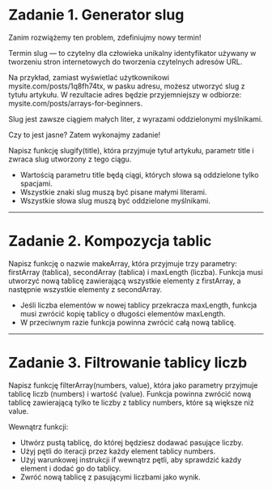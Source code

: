 # Zadanie 1. Generator slug

Zanim rozwiążemy ten problem, zdefiniujmy nowy termin!

Termin slug — to czytelny dla człowieka unikalny identyfikator używany w tworzeniu stron internetowych do tworzenia czytelnych adresów URL.


Na przykład, zamiast wyświetlać użytkownikowi mysite.com/posts/1q8fh74tx, w pasku adresu, możesz utworzyć slug z tytułu artykułu. W rezultacie adres będzie przyjemniejszy w odbiorze: mysite.com/posts/arrays-for-beginners.

Slug jest zawsze ciągiem małych liter, z wyrazami oddzielonymi myślnikami.

Czy to jest jasne? Zatem wykonajmy zadanie!


Napisz funkcję slugify(title), która przyjmuje tytuł artykułu, parametr title i zwraca slug utworzony z tego ciągu.

* Wartością parametru title będą ciągi, których słowa są oddzielone tylko spacjami.
* Wszystkie znaki slug muszą być pisane małymi literami.
* Wszystkie słowa slug muszą być oddzielone myślnikami.

-----------------------------------------------------------------------------------------------------------------------------------------------------------------------------------------------------------------------

# Zadanie 2. Kompozycja tablic

Napisz funkcję o nazwie makeArray, która przyjmuje trzy parametry: firstArray (tablica), secondArray (tablica) i maxLength (liczba). Funkcja musi utworzyć nową tablicę zawierającą wszystkie elementy z firstArray, a następnie wszystkie elementy z secondArray.

* Jeśli liczba elementów w nowej tablicy przekracza maxLength, funkcja musi zwrócić kopię tablicy o długości elementów maxLength.
* W przeciwnym razie funkcja powinna zwrócić całą nową tablicę.

-----------------------------------------------------------------------------------------------------------------------------------------------------------------------------------------------------------------------

# Zadanie 3. Filtrowanie tablicy liczb

Napisz funkcję filterArray(numbers, value), która jako parametry przyjmuje tablicę liczb (numbers) i wartość (value). Funkcja powinna zwrócić nową tablicę zawierającą tylko te liczby z tablicy numbers, które są większe niż value.

Wewnątrz funkcji:

* Utwórz pustą tablicę, do której będziesz dodawać pasujące liczby.
* Użyj pętli do iteracji przez każdy element tablicy numbers.
* Użyj warunkowej instrukcji if wewnątrz pętli, aby sprawdzić każdy element i dodać go do tablicy.
* Zwróć nową tablicę z pasującymi liczbami jako wynik.

